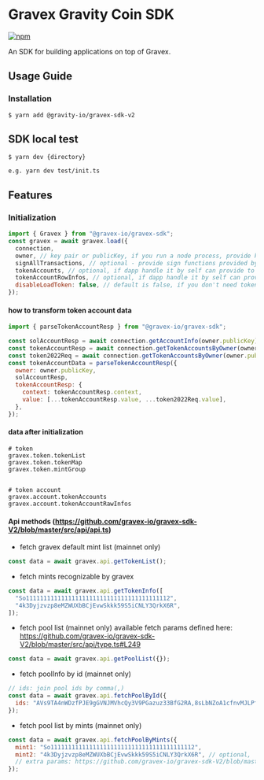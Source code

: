 # Gravex Gravity Coin SDK

[npm-image]: https://img.shields.io/npm/v/@gravex-io/gravex-sdk-v2.svg?style=flat
[npm-url]: https://www.npmjs.com/package/@gravex-io/gravex-sdk-v2

[![npm][npm-image]][npm-url]

An SDK for building applications on top of Gravex.

## Usage Guide

### Installation

```
$ yarn add @gravity-io/gravex-sdk-v2
```

## SDK local test

```
$ yarn dev {directory}

e.g. yarn dev test/init.ts
```

## Features

### Initialization

```javascript
import { Gravex } from "@gravex-io/gravex-sdk";
const gravex = await gravex.load({
  connection,
  owner, // key pair or publicKey, if you run a node process, provide keyPair
  signAllTransactions, // optional - provide sign functions provided by @solana/wallet-adapter-react
  tokenAccounts, // optional, if dapp handle it by self can provide to sdk
  tokenAccountRowInfos, // optional, if dapp handle it by self can provide to sdk
  disableLoadToken: false, // default is false, if you don't need token info, set to true
});
```

#### how to transform token account data

```javascript
import { parseTokenAccountResp } from "@gravex-io/gravex-sdk";

const solAccountResp = await connection.getAccountInfo(owner.publicKey);
const tokenAccountResp = await connection.getTokenAccountsByOwner(owner.publicKey, { programId: TOKEN_PROGRAM_ID });
const token2022Req = await connection.getTokenAccountsByOwner(owner.publicKey, { programId: TOKEN_2022_PROGRAM_ID });
const tokenAccountData = parseTokenAccountResp({
  owner: owner.publicKey,
  solAccountResp,
  tokenAccountResp: {
    context: tokenAccountResp.context,
    value: [...tokenAccountResp.value, ...token2022Req.value],
  },
});
```

#### data after initialization

```
# token
gravex.token.tokenList
gravex.token.tokenMap
gravex.token.mintGroup


# token account
gravex.account.tokenAccounts
gravex.account.tokenAccountRawInfos
```

#### Api methods (https://github.com/gravex-io/gravex-sdk-V2/blob/master/src/api/api.ts)

- fetch gravex default mint list (mainnet only)

```javascript
const data = await gravex.api.getTokenList();
```

- fetch mints recognizable by gravex

```javascript
const data = await gravex.api.getTokenInfo([
  "So11111111111111111111111111111111111111112",
  "4k3Dyjzvzp8eMZWUXbBCjEvwSkkk59S5iCNLY3QrkX6R",
]);
```

- fetch pool list (mainnet only)
  available fetch params defined here: https://github.com/gravex-io/gravex-sdk-V2/blob/master/src/api/type.ts#L249

```javascript
const data = await gravex.api.getPoolList({});
```

- fetch poolInfo by id (mainnet only)

```javascript
// ids: join pool ids by comma(,)
const data = await gravex.api.fetchPoolById({
  ids: "AVs9TA4nWDzfPJE9gGVNJMVhcQy3V9PGazuz33BfG2RA,8sLbNZoA1cfnvMJLPfp98ZLAnFSYCFApfJKMbiXNLwxj",
});
```

- fetch pool list by mints (mainnet only)

```javascript
const data = await gravex.api.fetchPoolByMints({
  mint1: "So11111111111111111111111111111111111111112",
  mint2: "4k3Dyjzvzp8eMZWUXbBCjEvwSkkk59S5iCNLY3QrkX6R", // optional,
  // extra params: https://github.com/gravex-io/gravex-sdk-V2/blob/master/src/api/type.ts#L249
});
```


